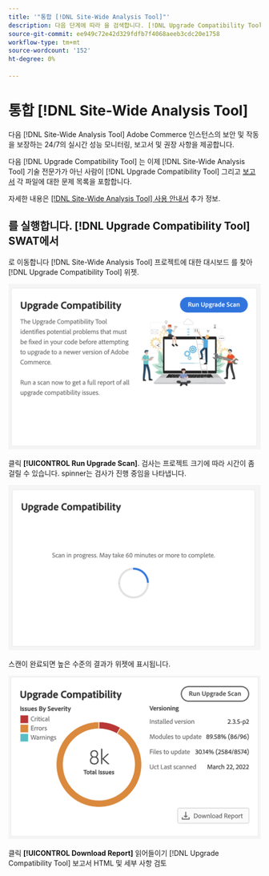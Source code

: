 ```yaml
---
title: '"통합 [!DNL Site-Wide Analysis Tool]"'
description: 다음 단계에 따라 을 검색합니다. [!DNL Upgrade Compatibility Tool] 보고서 출처 [!DNL Site-Wide Analysis Tool] 대시보드 를 사용하십시오.
source-git-commit: ee949c72e42d329fdfb7f4068aeeb3cdc20e1758
workflow-type: tm+mt
source-wordcount: '152'
ht-degree: 0%

---
```



# 통합 [!DNL Site-Wide Analysis Tool]

다음 [!DNL Site-Wide Analysis Tool] Adobe Commerce 인스턴스의 보안 및 작동을 보장하는 24/7의 실시간 성능 모니터링, 보고서 및 권장 사항을 제공합니다.

다음 [!DNL Upgrade Compatibility Tool] 는 이제 [!DNL Site-Wide Analysis Tool] 기술 전문가가 아닌 사람이 [!DNL Upgrade Compatibility Tool] 그리고 [보고서](../upgrade-compatibility-tool/reports.md) 각 파일에 대한 문제 목록을 포함합니다.

자세한 내용은 [[!DNL Site-Wide Analysis Tool] 사용 안내서](https://docs.magento.com/user-guide/reports/site-wide-analysis-tool.html) 추가 정보.

## 를 실행합니다. [!DNL Upgrade Compatibility Tool] SWAT에서

로 이동합니다 [!DNL Site-Wide Analysis Tool] 프로젝트에 대한 대시보드 를 찾아 [!DNL Upgrade Compatibility Tool] 위젯.

![UCT SWAT 위젯 - 초기](../../assets/upgrade-guide/uct-swat-initial.png)

클릭 **[!UICONTROL Run Upgrade Scan]**. 검사는 프로젝트 크기에 따라 시간이 좀 걸릴 수 있습니다. spinner는 검사가 진행 중임을 나타냅니다.

![UCT SWAT 위젯 - 진행 중](../../assets/upgrade-guide/uct-swat-progress.png)

스캔이 완료되면 높은 수준의 결과가 위젯에 표시됩니다.

![UCT SWAT 위젯 - 결과](../../assets/upgrade-guide/uct-swat-results.png)

클릭 **[!UICONTROL Download Report]** 읽어들이기 [!DNL Upgrade Compatibility Tool] 보고서 HTML 및 세부 사항 검토
